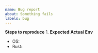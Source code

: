 ```yaml
---
name: Bug report
about: Something fails
labels: bug
---
```

**Steps to reproduce**
1. 
**Expected**
**Actual**
**Env**
- OS:
- Rust:
